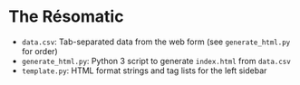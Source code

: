 The Résomatic
=============

* `data.csv`: Tab-separated data from the web form (see `generate_html.py` for order)
* `generate_html.py`: Python 3 script to generate `index.html` from `data.csv`
* `template.py`: HTML format strings and tag lists for the left sidebar
